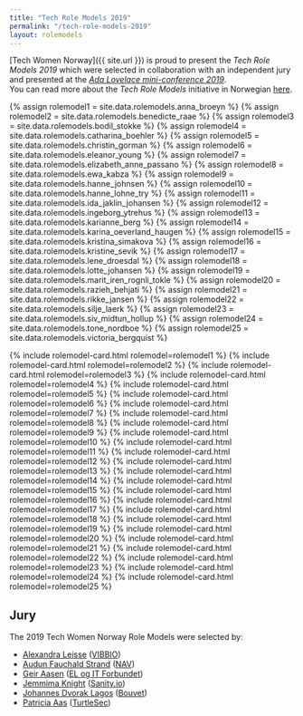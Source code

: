 ```yaml
---
title: "Tech Role Models 2019"
permalink: "/tech-role-models-2019"
layout: rolemodels
---
```


[Tech Women Norway]({{ site.url }}) is proud to present the _Tech Role Models 2019_ which were selected in collaboration with an independent jury and presented at the [_Ada Lovelace mini-conference 2019_](/ada-lovelace-day-2019.html).  
You can read more about the _Tech Role Models_ initiative in Norwegian [here](https://www.digi.no/artikler/patricia-aas-arrangerer-pris-for-kvinner-som-faktisk-jobber-i-it/471216).

{% assign rolemodel1 = site.data.rolemodels.anna_broeyn %}
{% assign rolemodel2 = site.data.rolemodels.benedicte_raae %}
{% assign rolemodel3 = site.data.rolemodels.bodil_stokke %}
{% assign rolemodel4 = site.data.rolemodels.catharina_boehler %}
{% assign rolemodel5 = site.data.rolemodels.christin_gorman %}
{% assign rolemodel6 = site.data.rolemodels.eleanor_young %}
{% assign rolemodel7 = site.data.rolemodels.elizabeth_anne_passano %}
{% assign rolemodel8 = site.data.rolemodels.ewa_kabza %}
{% assign rolemodel9 = site.data.rolemodels.hanne_johnsen %}
{% assign rolemodel10 = site.data.rolemodels.hanne_lohne_try %}
{% assign rolemodel11 = site.data.rolemodels.ida_jaklin_johansen %}
{% assign rolemodel12 = site.data.rolemodels.ingeborg_ytrehus %}
{% assign rolemodel13 = site.data.rolemodels.karianne_berg %}
{% assign rolemodel14 = site.data.rolemodels.karina_oeverland_haugen %}
{% assign rolemodel15 = site.data.rolemodels.kristina_simakova %}
{% assign rolemodel16 = site.data.rolemodels.kristine_sevik %}
{% assign rolemodel17 = site.data.rolemodels.lene_droesdal %}
{% assign rolemodel18 = site.data.rolemodels.lotte_johansen %}
{% assign rolemodel19 = site.data.rolemodels.marit_iren_rognli_tokle %}
{% assign rolemodel20 = site.data.rolemodels.razieh_behjati %}
{% assign rolemodel21 = site.data.rolemodels.rikke_jansen %}
{% assign rolemodel22 = site.data.rolemodels.silje_laerk %}
{% assign rolemodel23 = site.data.rolemodels.siv_midtun_hollup %}
{% assign rolemodel24 = site.data.rolemodels.tone_nordboe %}
{% assign rolemodel25 = site.data.rolemodels.victoria_bergquist %}

<div class="role-models">

{% include rolemodel-card.html rolemodel=rolemodel1 %}
{% include rolemodel-card.html rolemodel=rolemodel2 %}
{% include rolemodel-card.html rolemodel=rolemodel3 %}
{% include rolemodel-card.html rolemodel=rolemodel4 %}
{% include rolemodel-card.html rolemodel=rolemodel5 %}
{% include rolemodel-card.html rolemodel=rolemodel6 %}
{% include rolemodel-card.html rolemodel=rolemodel7 %}
{% include rolemodel-card.html rolemodel=rolemodel8 %}
{% include rolemodel-card.html rolemodel=rolemodel9 %}
{% include rolemodel-card.html rolemodel=rolemodel10 %}
{% include rolemodel-card.html rolemodel=rolemodel11 %}
{% include rolemodel-card.html rolemodel=rolemodel12 %}
{% include rolemodel-card.html rolemodel=rolemodel13 %}
{% include rolemodel-card.html rolemodel=rolemodel14 %}
{% include rolemodel-card.html rolemodel=rolemodel15 %}
{% include rolemodel-card.html rolemodel=rolemodel16 %}
{% include rolemodel-card.html rolemodel=rolemodel17 %}
{% include rolemodel-card.html rolemodel=rolemodel18 %}
{% include rolemodel-card.html rolemodel=rolemodel19 %}
{% include rolemodel-card.html rolemodel=rolemodel20 %}
{% include rolemodel-card.html rolemodel=rolemodel21 %}
{% include rolemodel-card.html rolemodel=rolemodel22 %}
{% include rolemodel-card.html rolemodel=rolemodel23 %}
{% include rolemodel-card.html rolemodel=rolemodel24 %}
{% include rolemodel-card.html rolemodel=rolemodel25 %}

</div>

## Jury

The 2019 Tech Women Norway Role Models were selected by:

- [Alexandra Leisse](https://twitter.com/troubalex) ([VIBBIO](https://www.vibbio.com/))
- [Audun Fauchald Strand](https://twitter.com/audunstrand) ([NAV](https://www.nav.no/))
- [Geir Aasen](https://twitter.com/geiraasen) ([EL og IT Forbundet](https://elogit.no/))
- [Jemmima Knight](https://twitter.com/jemm1ma) ([Sanity.io](https://www.sanity.io/))
- [Johannes Dvorak Lagos](https://twitter.com/johanneslagos) ([Bouvet](https://www.bouvet.no/))
- [Patricia Aas](https://twitter.com/pati_gallardo) ([TurtleSec](https://turtlesec.no/))
